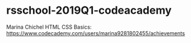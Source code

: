 # rsschool-2019Q1-codeacademy
Marina Chichel
HTML CSS Basics: https://www.codecademy.com/users/marina9281802455/achievements
